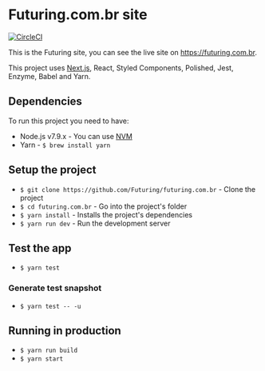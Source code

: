 # Futuring.com.br site
[![CircleCI](https://circleci.com/gh/Futuring/futuring.com.br.svg?style=svg)](https://circleci.com/gh/Futuring/futuring.com.br)

This is the Futuring site, you can see the live site on https://futuring.com.br.

This project uses [Next.js](https://github.com/zeit/next.js), React, Styled Components, Polished, Jest, Enzyme, Babel and Yarn.

## Dependencies

To run this project you need to have:

* Node.js v7.9.x - You can use [NVM](https://github.com/creationix/nvm)
* Yarn - `$ brew install yarn`

## Setup the project

* `$ git clone https://github.com/Futuring/futuring.com.br` - Clone the project
* `$ cd futuring.com.br` - Go into the project's folder
* `$ yarn install` - Installs the project's dependencies
* `$ yarn run dev` - Run the development server

## Test the app

* `$ yarn test`

### Generate test snapshot

* `$ yarn test -- -u`

## Running in production

* `$ yarn run build`
* `$ yarn start`
